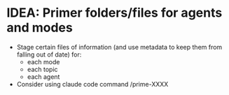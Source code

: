 # IDEA: Primer folders/files for agents and modes

- Stage certain files of information (and use metadata to keep them from falling out of date) for:
  - each mode
  - each topic
  - each agent
- Consider using claude code command /prime-XXXX
